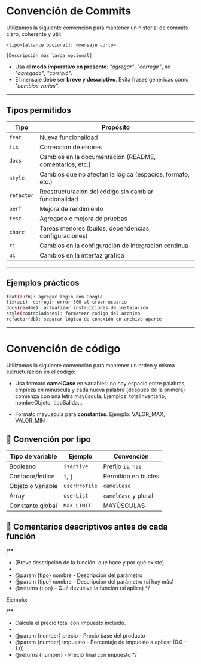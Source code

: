 # Convención de Commits

Utilizamos la siguiente convención para mantener un historial de commits claro, coherente y útil:

```
<tipo>[alcance opcional]: <mensaje corto>

[Descripción más larga opcional]
```

- Usa el **modo imperativo en presente**: _"agregar"_, _"corregir"_, no _"agregado"_, _"corrigió"_.
- El mensaje debe ser **breve y descriptivo**. Evita frases genéricas como _"cambios varios"_.

---

## Tipos permitidos

| Tipo     | Propósito                                                                 |
|----------|--------------------------------------------------------------------------|
| `feat`   | Nueva funcionalidad                                                       |
| `fix`    | Corrección de errores                                                     |
| `docs`   | Cambios en la documentación (README, comentarios, etc.)                  |
| `style`  | Cambios que no afectan la lógica (espacios, formato, etc.)               |
| `refactor` | Reestructuración del código sin cambiar funcionalidad                |
| `perf`   | Mejora de rendimiento                                                     |
| `test`   | Agregado o mejora de pruebas                                              |
| `chore`  | Tareas menores (builds, dependencias, configuraciones)                   |
| `ci`     | Cambios en la configuración de integración continua                      |
| `ui`     | Cambios en la interfaz grafica                     |

---

## Ejemplos prácticos

```bash
feat(auth): agregar login con Google
fix(api): corregir error 500 al crear usuario
docs(readme): actualizar instrucciones de instalación
style(controladores): formatear codigo del archivo
refactor(db): separar lógica de conexión en archivo aparte
```

---

# Convención de código

Utilizamos la siguiente convención para mantener un orden y misma estructuración en el código:

- Usa formato **camelCase** en variables: no hay espacio entre palabras, empieza en minuscula y cada nueva palabra (después de la primera) comienza con una letra mayúscula. Ejemplos: totalInventario, nombreObjeto, tipoSalida...

- Formato mayuscula para **constantes**. Ejemplo: VALOR_MAX, VALOR_MIN

## 📌 Convención por tipo

| Tipo de variable   | Ejemplo       | Convención             |
|--------------------|---------------|-------------------------|
| Booleano           | `isActive`    | Prefijo `is`, `has`     |
| Contador/Índice    | `i`, `j`      | Permitido en bucles     |
| Objeto o Variable            | `userProfile` | `camelCase`             |
| Array              | `userList`    | `camelCase` y plural    |
| Constante global   | `MAX_LIMIT`   | MAYÚSCULAS              |


## 📌 Comentarios descriptivos antes de cada función


/**
 * [Breve descripción de la función: qué hace y por qué existe]
 *
 * @param {tipo} nombre - Descripción del parámetro
 * @param {tipo} nombre - Descripción del parámetro (si hay más)
 * @returns {tipo} - Qué devuelve la función (si aplica)
 */

 Ejemplo:

 /**
 * Calcula el precio total con impuesto incluido.
 *
 * @param {number} precio - Precio base del producto
 * @param {number} impuesto - Porcentaje de impuesto a aplicar (0.0 - 1.0)
 * @returns {number} - Precio final con impuesto
 */